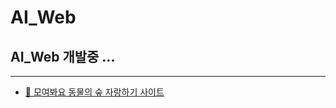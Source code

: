 # AI_Web

## AI_Web 개발중 ...

---

-   [🏡 모여봐요 동물의 숲 자랑하기 사이트](https://breakdance.github.io/breakdance/)

